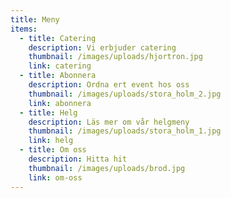 ```yaml
---
title: Meny
items:
  - title: Catering
    description: Vi erbjuder catering
    thumbnail: /images/uploads/hjortron.jpg
    link: catering
  - title: Abonnera
    description: Ordna ert event hos oss
    thumbnail: /images/uploads/stora_holm_2.jpg
    link: abonnera
  - title: Helg
    description: Läs mer om vår helgmeny
    thumbnail: /images/uploads/stora_holm_1.jpg
    link: helg
  - title: Om oss
    description: Hitta hit
    thumbnail: /images/uploads/brod.jpg
    link: om-oss
---
```

